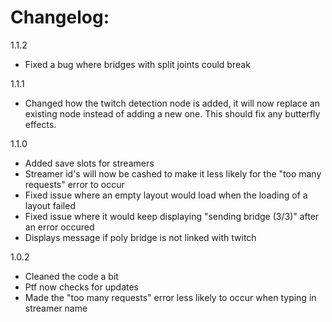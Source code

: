 # Changelog:

1.1.2
- Fixed a bug where bridges with split joints could break



1.1.1
- Changed how the twitch detection node is added, it will now replace an existing node instead of adding a new one. This should fix any butterfly effects.



1.1.0
- Added save slots for streamers
- Streamer id's will now be cashed to make it less likely for the "too many requests" error to occur
- Fixed issue where an empty layout would load when the loading of a layout failed
- Fixed issue where it would keep displaying "sending bridge (3/3)" after an error occured
- Displays message if poly bridge is not linked with twitch



1.0.2
- Cleaned the code a bit
- Ptf now checks for updates
- Made the "too many requests" error less likely to occur when typing in streamer name

